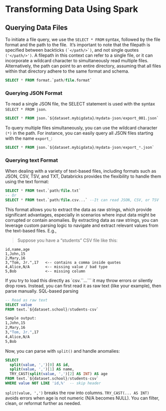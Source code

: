 # Transforming Data Using Spark

## Querying Data Files
To initiate a file query, we use the `SELECT * FROM` syntax, followed by the file format and the path to the file.  It’s important to note that the filepath is specified between backticks `` (`</path/>`) ``, and not single quotes `('</path/>')`. A filepath in this context can refer to a single file, or it can incorporate a wildcard character to simultaneously read multiple files. Alternatively, the path can point to an entire directory, assuming that all files within that directory adhere to the same format and schema.

```sql
SELECT * FROM format.`path/file.format`
```

### Querying JSON Format
To read a single JSON file, the SELECT statement is used with the syntax `SELECT * FROM json`.
```sql
SELECT * FROM json.`${dataset.mybigdata}/mydata-json/export_001.json`
```
To query multiple files simultaneously, you can use the wildcard character `(*)` in the path. For instance, you can easily query all JSON files starting with the name `export_`:
```sql
SELECT * FROM json.`${dataset.mybigdata}/mydata-json/export_*.json`
```

### Querying text Format
When dealing with a variety of text-based files, including formats such as JSON, CSV, TSV, and TXT, Databricks provides the flexibility to handle them using the text format:
```sql
SELECT * FROM text.`path/file.txt`
-- Or
SELECT * FROM text.`path/file.csv...` --It can read JSON, CSV, or TSV
```
This format allows you to extract the data as raw strings, which provide significant advantages, especially in scenarios where input data might be corrupted or contain anomalies. By extracting data as raw strings, you can leverage custom parsing logic to navigate and extract relevant values from the text-based files. E.g., 
>Suppose you have a “students” CSV file like this:
```pgsql
id,name,age
1,John,15
2,Mary,16
3,"Tom, Jr.",17   <-- contains a comma inside quotes
4,Alice,N/A       <-- missing value / bad type
5,Bob             <-- missing column
```
If you try to load this directly as `csv.``…``` it may throw errors or silently drop rows. Instead, you can first read it as raw text (like your example), then parse manually.
SQL-based parsing
```sql
-- Read as raw text
SELECT value
FROM text.`${dataset.school}/students-csv`
```
```bash
Sample output:
1,John,15
2,Mary,16
3,"Tom, Jr.",17
4,Alice,N/A
5,Bob
```
Now, you can parse with `split()` and handle anomalies:
```sql
SELECT
  split(value, ',')[0] AS id,
  split(value, ',')[1] AS name,
  TRY_CAST(split(value, ',')[2] AS INT) AS age
FROM text.`${dataset.school}/students-csv`
WHERE value NOT LIKE 'id,%'  -- skip header
```
`split(value, ',')` breaks the row into columns.
`TRY_CAST(... AS INT)` avoids errors when age is not numeric (N/A becomes NULL).
You can filter, clean, or reformat further as needed.

